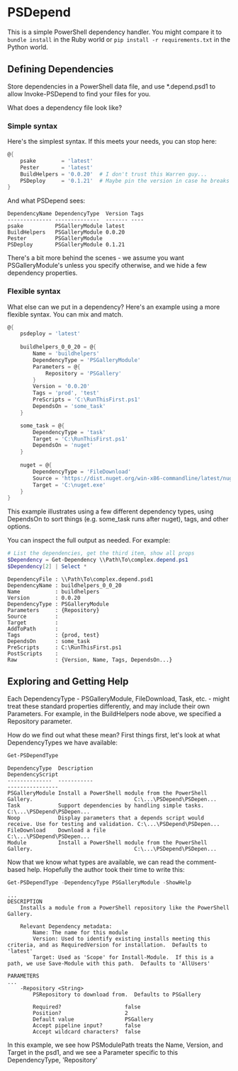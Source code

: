 PSDepend
========

This is a simple PowerShell dependency handler.  You might compare it to `bundle install` in the Ruby world or `pip install -r requirements.txt` in the Python world.

## Defining Dependencies

Store dependencies in a PowerShell data file, and use *.depend.psd1 to allow Invoke-PSDepend to find your files for you.

What does a dependency file look like?

### Simple syntax

Here's the simplest syntax.  If this meets your needs, you can stop here:

```powershell
@{
    psake        = 'latest'
    Pester       = 'latest'
    BuildHelpers = '0.0.20'  # I don't trust this Warren guy...
    PSDeploy     = '0.1.21'  # Maybe pin the version in case he breaks this...
}
```

And what PSDepend sees:

```
DependencyName DependencyType  Version Tags
-------------- --------------  ------- ----
psake          PSGalleryModule latest
BuildHelpers   PSGalleryModule 0.0.20
Pester         PSGalleryModule
PSDeploy       PSGalleryModule 0.1.21
```

There's a bit more behind the scenes - we assume you want PSGalleryModule's unless you specify otherwise, and we hide a few dependency properties.

### Flexible syntax

What else can we put in a dependency?  Here's an example using a more flexible syntax.  You can mix and match.

```powershell
@{
    psdeploy = 'latest'
    
    buildhelpers_0_0_20 = @{
        Name = 'buildhelpers'
        DependencyType = 'PSGalleryModule'
        Parameters = @{
            Repository = 'PSGallery'
        }
        Version = '0.0.20'
        Tags = 'prod', 'test'
        PreScripts = 'C:\RunThisFirst.ps1'
        DependsOn = 'some_task'
    }

    some_task = @{
        DependencyType = 'task'
        Target = 'C:\RunThisFirst.ps1'
        DependsOn = 'nuget'
    }
    
    nuget = @{
        DependencyType = 'FileDownload'
        Source = 'https://dist.nuget.org/win-x86-commandline/latest/nuget.exe'
        Target = 'C:\nuget.exe'
    }
}
```

This example illustrates using a few different dependency types, using DependsOn to sort things (e.g. some_task runs after nuget), tags, and other options.

You can inspect the full output as needed.  For example:

```powershell
# List the dependencies, get the third item, show all props
$Dependency = Get-Dependency \\Path\To\complex.depend.ps1
$Dependency[2] | Select *
```

```
DependencyFile : \\Path\To\complex.depend.psd1
DependencyName : buildhelpers_0_0_20
Name           : buildhelpers
Version        : 0.0.20
DependencyType : PSGalleryModule
Parameters     : {Repository}
Source         : 
Target         : 
AddToPath      : 
Tags           : {prod, test}
DependsOn      : some_task
PreScripts     : C:\RunThisFirst.ps1
PostScripts    : 
Raw            : {Version, Name, Tags, DependsOn...}
```

## Exploring and Getting Help

Each DependencyType - PSGalleryModule, FileDownload, Task, etc. - might treat these standard properties differently, and may include their own Parameters.  For example, in the BuildHelpers node above, we specified a Repository parameter.

How do we find out what these mean?  First things first, let's look at what DependencyTypes we have available:

```powershell
Get-PSDependType
```

```
DependencyType  Description                                                                             DependencyScript                                    
--------------  -----------                                                                             ----------------                                    
PSGalleryModule Install a PowerShell module from the PowerShell Gallery.                                C:\...\PSDepend\PSDepen...
Task            Support dependencies by handling simple tasks.                                          C:\...\PSDepend\PSDepen...
Noop            Display parameters that a depends script would receive. Use for testing and validation. C:\...\PSDepend\PSDepen...
FileDownload    Download a file                                                                         C:\...\PSDepend\PSDepen...
Module          Install a PowerShell module from the PowerShell Gallery.                                C:\...\PSDepend\PSDepen...
```

Now that we know what types are available, we can read the comment-based help.  Hopefully the author took their time to write this:

```PowerShell
Get-PSDependType -DependencyType PSGalleryModule -ShowHelp
```

```
...
DESCRIPTION
    Installs a module from a PowerShell repository like the PowerShell Gallery.
    
    Relevant Dependency metadata:
        Name: The name for this module
        Version: Used to identify existing installs meeting this criteria, and as RequiredVersion for installation.  Defaults to 'latest'
        Target: Used as 'Scope' for Install-Module.  If this is a path, we use Save-Module with this path.  Defaults to 'AllUsers'

PARAMETERS
...
    -Repository <String>
        PSRepository to download from.  Defaults to PSGallery
        
        Required?                    false
        Position?                    2
        Default value                PSGallery
        Accept pipeline input?       false
        Accept wildcard characters?  false
```

In this example, we see how PSModulePath treats the Name, Version, and Target in the psd1, and we see a Parameter specific to this DependencyType, 'Repository'

